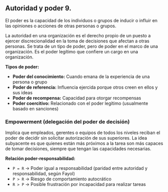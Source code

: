 ## Autoridad y poder 9.

El poder es la capacidad de los individuos o grupos de inducir o influir en las opiniones o acciones de otras personas o grupos.

La autoridad en una organización es el derecho propio de un puesto a ejercer discrecionalidad en la toma de decisiones que afectan a otras personas. Se trata de un tipo de poder, pero de poder en el marco de una organización. Es el poder legítimo que confiere un cargo en una organización.

**Tipos de poder:**
- **Poder del conocimiento:** Cuando emana de la experiencia de una persona o grupo
- **Poder de referencia:** Influencia ejercida porque otros creen en ellos y sus ideas
- **Poder de recompensa:** Capacidad para otorgar recompensas
- **Poder coercitivo:** Relacionado con el poder legítimo (usualmente basado en sanciones)

### Empowerment (delegación del poder de decisión)
Implica que empleados, gerentes o equipos de todos los niveles reciban el poder de decidir sin solicitar autorización de sus superiores. La idea subyacente es que quienes están más próximos a la tarea son más capaces de tomar decisiones, siempre que tengan las capacidades necesarias.

**Relación poder-responsabilidad:**
- `P = R` → Poder igual a responsabilidad (paridad entre autoridad y responsabilidad, según Fayol)
- `P > R` → Riesgo de comportamiento autocrático
- `R > P` → Posible frustración por incapacidad para realizar tareas